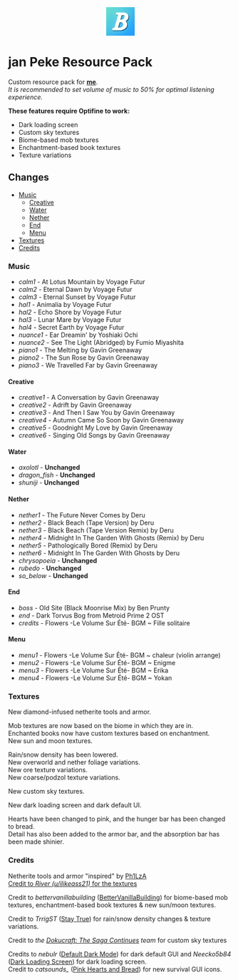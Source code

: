 <p align="center">
  <img src="jan%20Peke%20Resource%20Pack/pack.png">
</p>

# jan Peke Resource Pack
 Custom resource pack for [**me**](https://www.youtube.com/bittorn).
 <br>*It is recommended to set volume of music to 50% for optimal listening experience.*
 
 **These features require Optifine to work:**
 * Dark loading screen
 * Custom sky textures
 * Biome-based mob textures
 * Enchantment-based book textures
 * Texture variations

## Changes
* [Music](#music)
  * [Creative](#creative)
  * [Water](#water)
  * [Nether](#nether)
  * [End](#end)
  * [Menu](#menu)
* [Textures](#textures)
* [Credits](#credits)

### Music
 * *calm1* - At Lotus Mountain by Voyage Futur
 * *calm2* - Eternal Dawn by Voyage Futur
 * *calm3* - Eternal Sunset by Voyage Futur
 * *hal1* - Animalia by Voyage Futur
 * *hal2* - Echo Shore by Voyage Futur
 * *hal3* - Lunar Mare by Voyage Futur
 * *hal4* - Secret Earth by Voyage Futur
 * *nuance1* - Ear Dreamin' by Yoshiaki Ochi
 * *nuance2* - See The Light (Abridged) by Fumio Miyashita
 * *piano1* - The Melting by Gavin Greenaway
 * *piano2* - The Sun Rose by Gavin Greenaway
 * *piano3* - We Travelled Far by Gavin Greenaway

 #### Creative
  * *creative1* - A Conversation by Gavin Greenaway
  * *creative2* - Adrift by Gavin Greenaway
  * *creative3* - And Then I Saw You by Gavin Greenaway
  * *creative4* - Autumn Came So Soon by Gavin Greenaway
  * *creative5* - Goodnight My Love by Gavin Greenaway
  * *creative6* - Singing Old Songs by Gavin Greenaway

 #### Water
  * *axolotl* - **Unchanged**
  * *dragon_fish* - **Unchanged**
  * *shuniji* - **Unchanged**

 #### Nether
  * *nether1* - The Future Never Comes by Deru
  * *nether2* - Black Beach (Tape Version) by Deru
  * *nether3* - Black Beach (Tape Version Remix) by Deru
  * *nether4* - Midnight In The Garden With Ghosts (Remix) by Deru
  * *nether5* - Pathologically Bored (Remix) by Deru
  * *nether6* - Midnight In The Garden With Ghosts by Deru
  * *chrysopoeia* - **Unchanged**
  * *rubedo* - **Unchanged**
  * *so_below* - **Unchanged**
 
 #### End
  * *boss* - Old Site (Black Moonrise Mix) by Ben Prunty
  * *end* - Dark Torvus Bog from Metroid Prime 2 OST
  * *credits* - Flowers -Le Volume Sur Été- BGM ~ Fille solitaire
 
 #### Menu
  * *menu1* - Flowers -Le Volume Sur Été- BGM ~ chaleur (violin arrange)
  * *menu2* - Flowers -Le Volume Sur Été- BGM ~ Enigme
  * *menu3* - Flowers -Le Volume Sur Été- BGM ~ Erika
  * *menu4* - Flowers -Le Volume Sur Été- BGM ~ Yokan

### Textures
 New diamond-infused netherite tools and armor.

 Mob textures are now based on the biome in which they are in.
 <br>Enchanted books now have custom textures based on enchantment.
 <br>New sun and moon textures.

 Rain/snow density has been lowered.
 <br>New overworld and nether foliage variations.
 <br>New ore texture variations.
 <br>New coarse/podzol texture variations.

 New custom sky textures.

 New dark loading screen and dark default UI.

 Hearts have been changed to pink, and the hunger bar has been changed to bread.
 <br>Detail has also been added to the armor bar, and the absorption bar has been made shinier.

### Credits
 Netherite tools and armor "inspired" by [Ph1LzA](https://www.youtube.com/Ph1LzA)
 <br>[Credit to *River (u/ilikeass21)* for the textures](https://www.reddit.com/r/Philza/comments/hysj9f/ph1lzas_netherite/)

 Credit to *bettervanillabuilding* ([BetterVanillaBuilding](https://www.curseforge.com/minecraft/texture-packs/bettervanillabuilding)) for biome-based mob textures, enchantment-based book textures & new sun/moon textures.

 Credit to *TrrigST* ([Stay True](https://www.curseforge.com/minecraft/texture-packs/stay-true)) for rain/snow density changes & texture variations.

 Credit to *the [Dokucraft: The Saga Continues](https://dokucraft.co.uk/) team* for custom sky textures

 Credits to *nebulr* ([Default Dark Mode](https://www.curseforge.com/minecraft/texture-packs/default-dark-mode)) for dark default GUI and *Neecko5b84* ([Dark Loading Screen](https://www.curseforge.com/minecraft/texture-packs/dark-loading-screen)) for dark loading screen.
 <br>Credit to *catsounds_* ([Pink Hearts and Bread](https://www.curseforge.com/minecraft/texture-packs/pink-hearts-and-bread)) for new survival GUI icons.
